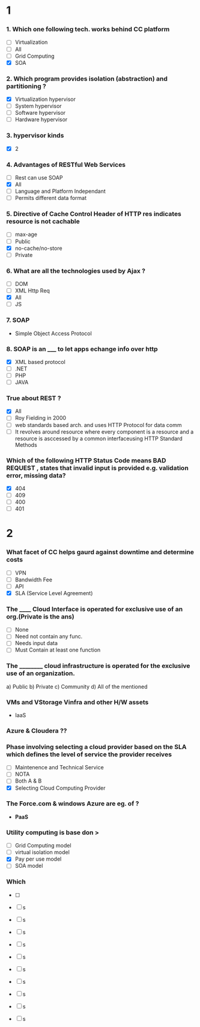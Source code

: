 # 1
### 1. Which one following tech. works behind CC platform
- [ ] Virtualization
- [ ] All
- [ ] Grid Computing
- [x] SOA

### 2. Which program provides isolation (abstraction) and partitioning ?
- [x] Virtualization hypervisor
- [ ] System hypervisor
- [ ] Software hypervisor
- [ ] Hardware hypervisor

### 3. hypervisor kinds
- [x] 2

### 4. Advantages of RESTful Web Services
- [ ] Rest can use SOAP
- [x] All
- [ ] Language and Platform Independant
- [ ] Permits different data format

### 5. Directive of Cache Control Header of HTTP res indicates resource is not cachable
- [ ] max-age
- [ ] Public
- [x] no-cache/no-store
- [ ] Private

### 6. What are all the technologies used by Ajax ?
- [ ] DOM
- [ ] XML Http Req
- [x] All
- [ ] JS
### 7. SOAP
- Simple Object Access Protocol

### 8. SOAP is an ___ to let apps echange info over http
- [x] XML based protocol
- [ ] .NET
- [ ] PHP
- [ ] JAVA

### True about REST ?
- [x] All
- [ ] Roy Fielding in 2000
- [ ] web standards based arch. and uses HTTP Protocol for data comm
- [ ] It revolves around resource where every component is a resource and a resource is asccessed by a common interfaceusing HTTP Standard Methods

### Which of the following HTTP Status Code means BAD REQUEST , states that invalid input is provided e.g. validation error, missing data?
- [x] 404
- [ ] 409
- [ ] 400
- [ ] 401

# 2
### What facet of CC helps gaurd against downtime and determine costs
- [ ] VPN
- [ ] Bandwidth Fee
- [ ] API
- [x] SLA (Service Level Agreement)
### The ____ Cloud Interface is operated for exclusive use of an org.(Private is the ans)
- [ ] None
- [ ] Need not contain any func.
- [ ] Needs input data
- [ ] Must Contain at least one function
### The ________ cloud infrastructure is operated for the exclusive use of an organization.
a) Public
b) Private
c) Community
d) All of the mentioned

### VMs and VStorage Vinfra and other H/W assets
- IaaS
### Azure & Cloudera ??
### Phase involving selecting a cloud provider based on the SLA which defines the level of service the provider receives
- [ ] Maintenence and Technical Service
- [ ] NOTA
- [ ] Both A & B
- [x] Selecting Cloud Computing Provider
### The Force.com & windows Azure are eg. of ?
- **PaaS**
### Utility computing is base don >
- [ ] Grid Computing model
- [ ] virtual isolation model
- [x] Pay per use model
- [ ] SOA model
### Which
- [ ]
- [ ] s
- [ ] s
- [ ] s
- [ ] s
- [ ] s
- [ ] s
- [ ] s
- [ ] s
- [ ] s
- [ ] s

